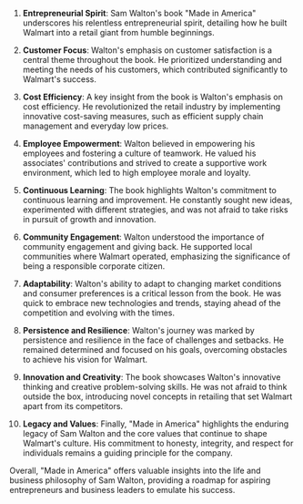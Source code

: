 1. **Entrepreneurial Spirit**: Sam Walton's book "Made in America" underscores his relentless entrepreneurial spirit, detailing how he built Walmart into a retail giant from humble beginnings.

2. **Customer Focus**: Walton's emphasis on customer satisfaction is a central theme throughout the book. He prioritized understanding and meeting the needs of his customers, which contributed significantly to Walmart's success.

3. **Cost Efficiency**: A key insight from the book is Walton's emphasis on cost efficiency. He revolutionized the retail industry by implementing innovative cost-saving measures, such as efficient supply chain management and everyday low prices.

4. **Employee Empowerment**: Walton believed in empowering his employees and fostering a culture of teamwork. He valued his associates' contributions and strived to create a supportive work environment, which led to high employee morale and loyalty.

5. **Continuous Learning**: The book highlights Walton's commitment to continuous learning and improvement. He constantly sought new ideas, experimented with different strategies, and was not afraid to take risks in pursuit of growth and innovation.

6. **Community Engagement**: Walton understood the importance of community engagement and giving back. He supported local communities where Walmart operated, emphasizing the significance of being a responsible corporate citizen.

7. **Adaptability**: Walton's ability to adapt to changing market conditions and consumer preferences is a critical lesson from the book. He was quick to embrace new technologies and trends, staying ahead of the competition and evolving with the times.

8. **Persistence and Resilience**: Walton's journey was marked by persistence and resilience in the face of challenges and setbacks. He remained determined and focused on his goals, overcoming obstacles to achieve his vision for Walmart.

9. **Innovation and Creativity**: The book showcases Walton's innovative thinking and creative problem-solving skills. He was not afraid to think outside the box, introducing novel concepts in retailing that set Walmart apart from its competitors.

10. **Legacy and Values**: Finally, "Made in America" highlights the enduring legacy of Sam Walton and the core values that continue to shape Walmart's culture. His commitment to honesty, integrity, and respect for individuals remains a guiding principle for the company.

Overall, "Made in America" offers valuable insights into the life and business philosophy of Sam Walton, providing a roadmap for aspiring entrepreneurs and business leaders to emulate his success.